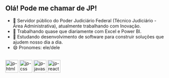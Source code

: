 ## Olá! Pode me chamar de JP!

- 🔭 Servidor público do Poder Judiciário Federal (Técnico Judiciário - Área Administrativa), atualmente trabalhando com Inovação.
- 🎲 Trabalhando quase que diariamente com Excel e Power BI.
- 🌱 Estudando desenvolvimento de software para construir soluções que ajudem nosso dia a dia.
- 😄 Pronomes: ele/dele


<div style="displau: inline-block"><br>  
  <img align="center" alt="jp-html5" heigh="40" width="40" src="https://cdn.jsdelivr.net/gh/devicons/devicon@latest/icons/html5/html5-original.svg" />
  <img align="center" alt="jp-css" heigh="40" width="40" src="https://cdn.jsdelivr.net/gh/devicons/devicon@latest/icons/css3/css3-original.svg" />
  <img align="center" alt="jp-javascript" heigh="40" width="40" src="https://cdn.jsdelivr.net/gh/devicons/devicon@latest/icons/javascript/javascript-original.svg" />
  <img align="center" alt="jp-react" heigh="40" width="40" src="https://cdn.jsdelivr.net/gh/devicons/devicon@latest/icons/react/react-original.svg" />     
</div>
